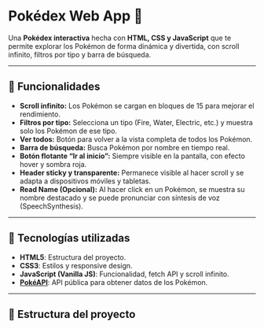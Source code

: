 # Pokédex Web App 🐾

Una **Pokédex interactiva** hecha con **HTML, CSS y JavaScript** que te permite explorar los Pokémon de forma dinámica y divertida, con scroll infinito, filtros por tipo y barra de búsqueda.

---

## 🔹 Funcionalidades

- **Scroll infinito:** Los Pokémon se cargan en bloques de 15 para mejorar el rendimiento.
- **Filtros por tipo:** Selecciona un tipo (Fire, Water, Electric, etc.) y muestra solo los Pokémon de ese tipo.
- **Ver todos:** Botón para volver a la vista completa de todos los Pokémon.
- **Barra de búsqueda:** Busca Pokémon por nombre en tiempo real.
- **Botón flotante “Ir al inicio”:** Siempre visible en la pantalla, con efecto hover y sombra roja.
- **Header sticky y transparente:** Permanece visible al hacer scroll y se adapta a dispositivos móviles y tabletas.
- **Read Name (Opcional):** Al hacer click en un Pokémon, se muestra su nombre destacado y se puede pronunciar con síntesis de voz (SpeechSynthesis).

---

## 🔹 Tecnologías utilizadas

- **HTML5**: Estructura del proyecto.
- **CSS3**: Estilos y responsive design.
- **JavaScript (Vanilla JS)**: Funcionalidad, fetch API y scroll infinito.
- **[PokéAPI](https://pokeapi.co/)**: API pública para obtener datos de los Pokémon.

---

## 🔹 Estructura del proyecto



